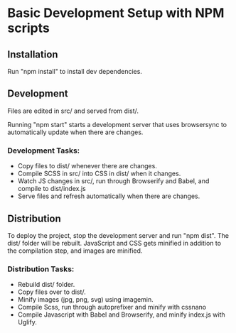 
# Basic Development Setup with NPM scripts

## Installation

Run "npm install" to install dev dependencies.

## Development

Files are edited in src/ and served from dist/.

Running "npm start" starts a development server that uses browsersync to automatically update when there are changes.

### Development Tasks:
* Copy files to dist/ whenever there are changes.
* Compile SCSS in src/ into CSS in dist/ when it changes.
* Watch JS changes in src/, run through Browserify and Babel, and compile to dist/index.js
* Serve files and refresh automatically when there are changes.

## Distribution

To deploy the project, stop the development server and run "npm dist". The dist/ folder will be rebuilt.
JavaScript and CSS gets minified in addition to the compilation step, and images are minified.

### Distribution Tasks:
* Rebuild dist/ folder.
* Copy files over to dist/.
* Minify images (jpg, png, svg) using imagemin.
* Compile Scss, run through autoprefixer and minify with cssnano
* Compile Javascript with Babel and Browserify, and minify index.js with Uglify.
